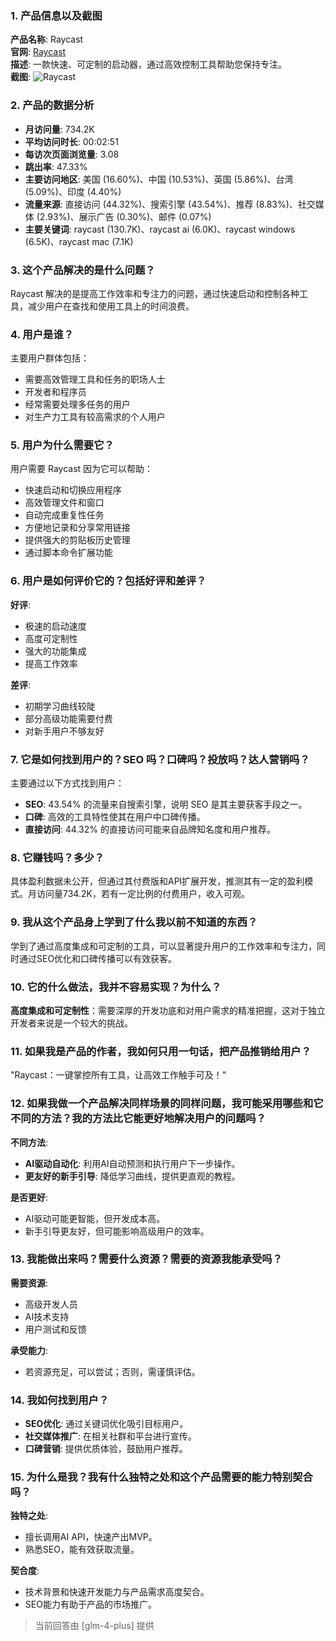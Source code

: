 ### 1. 产品信息以及截图

**产品名称**: Raycast  
**官网**: [Raycast](https://www.raycast.com)  
**描述**: 一款快速、可定制的启动器，通过高效控制工具帮助您保持专注。  
**截图**: ![Raycast](https://cdn-images.toolify.ai/168241489891035076.jpg)

### 2. 产品的数据分析

- **月访问量**: 734.2K
- **平均访问时长**: 00:02:51
- **每访次页面浏览量**: 3.08
- **跳出率**: 47.33%
- **主要访问地区**: 美国 (16.60%)、中国 (10.53%)、英国 (5.86%)、台湾 (5.09%)、印度 (4.40%)
- **流量来源**: 直接访问 (44.32%)、搜索引擎 (43.54%)、推荐 (8.83%)、社交媒体 (2.93%)、展示广告 (0.30%)、邮件 (0.07%)
- **主要关键词**: raycast (130.7K)、raycast ai (6.0K)、raycast windows (6.5K)、raycast mac (7.1K)

### 3. 这个产品解决的是什么问题？

Raycast 解决的是提高工作效率和专注力的问题，通过快速启动和控制各种工具，减少用户在查找和使用工具上的时间浪费。

### 4. 用户是谁？

主要用户群体包括：
- 需要高效管理工具和任务的职场人士
- 开发者和程序员
- 经常需要处理多任务的用户
- 对生产力工具有较高需求的个人用户

### 5. 用户为什么需要它？

用户需要 Raycast 因为它可以帮助：
- 快速启动和切换应用程序
- 高效管理文件和窗口
- 自动完成重复性任务
- 方便地记录和分享常用链接
- 提供强大的剪贴板历史管理
- 通过脚本命令扩展功能

### 6. 用户是如何评价它的？包括好评和差评？

**好评**:
- 极速的启动速度
- 高度可定制性
- 强大的功能集成
- 提高工作效率

**差评**:
- 初期学习曲线较陡
- 部分高级功能需要付费
- 对新手用户不够友好

### 7. 它是如何找到用户的？SEO 吗？口碑吗？投放吗？达人营销吗？

主要通过以下方式找到用户：
- **SEO**: 43.54% 的流量来自搜索引擎，说明 SEO 是其主要获客手段之一。
- **口碑**: 高效的工具特性使其在用户中口碑传播。
- **直接访问**: 44.32% 的直接访问可能来自品牌知名度和用户推荐。

### 8. 它赚钱吗？多少？

具体盈利数据未公开，但通过其付费版和API扩展开发，推测其有一定的盈利模式。月访问量734.2K，若有一定比例的付费用户，收入可观。

### 9. 我从这个产品身上学到了什么我以前不知道的东西？

学到了通过高度集成和可定制的工具，可以显著提升用户的工作效率和专注力，同时通过SEO优化和口碑传播可以有效获客。

### 10. 它的什么做法，我并不容易实现？为什么？

**高度集成和可定制性**：需要深厚的开发功底和对用户需求的精准把握，这对于独立开发者来说是一个较大的挑战。

### 11. 如果我是产品的作者，我如何只用一句话，把产品推销给用户？

"Raycast：一键掌控所有工具，让高效工作触手可及！"

### 12. 如果我做一个产品解决同样场景的同样问题，我可能采用哪些和它不同的方法？我的方法比它能更好地解决用户的问题吗？

**不同方法**:
- **AI驱动自动化**: 利用AI自动预测和执行用户下一步操作。
- **更友好的新手引导**: 降低学习曲线，提供更直观的教程。

**是否更好**:
- AI驱动可能更智能，但开发成本高。
- 新手引导更友好，但可能影响高级用户的效率。

### 13. 我能做出来吗？需要什么资源？需要的资源我能承受吗？

**需要资源**:
- 高级开发人员
- AI技术支持
- 用户测试和反馈

**承受能力**:
- 若资源充足，可以尝试；否则，需谨慎评估。

### 14. 我如何找到用户？

- **SEO优化**: 通过关键词优化吸引目标用户。
- **社交媒体推广**: 在相关社群和平台进行宣传。
- **口碑营销**: 提供优质体验，鼓励用户推荐。

### 15. 为什么是我？我有什么独特之处和这个产品需要的能力特别契合吗？

**独特之处**:
- 擅长调用AI API，快速产出MVP。
- 熟悉SEO，能有效获取流量。

**契合度**:
- 技术背景和快速开发能力与产品需求高度契合。
- SEO能力有助于产品的市场推广。

> 当前回答由 [glm-4-plus] 提供